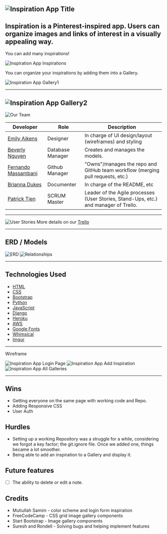 ![Inspiration App Title](https://imgur.com/doH7LHA.png)
---
Inspiration is a Pinterest-inspired app. Users can organize images and links of interest in a visually appealing way.
---
You can add many inspirations!

![Inspiration App Inspirations](https://imgur.com/umrXFll.png)

You can organize your inspirations by adding them into a Gallery.

![Inspiration App Gallery1](https://imgur.com/91wg9yo.png)

---
![Inspiration App Gallery2](https://imgur.com/eQTdrVE.png)
---

![Our Team](https://imgur.com/KNrvJVa.png)

| Developer | Role | Description |
| ------ | ------ | ------ |
| [Emily Aikens](https://github.com/emilyaikens) | Designer | In charge of UI design/layout (wireframes) and styling |
| [Beverly Nguyen](https://github.com/heyitsmebev) | Database Manager | Creates and manages the models. |
| [Fernando Massambani](https://github.com/fernando-massa) | Github Manager | "Owns"/manages the repo and GitHub team workflow (merging pull requests, etc.) |
| [Brianna Dukes](https://github.com/BDukesuwu) | Documenter | In charge of the README, etc |
| [Patrick Tien](https://github.com/CPTien) | SCRUM Master | Leader of the Agile processes (User Stories, Stand-Ups, etc.) and manager of Trello. |

---

![User Stories](https://imgur.com/A5O2hpU.png)
More details on our [Trello](https://trello.com/b/tNdKNxmT/ronderllers)

---

## ERD / Models
![ERD](https://imgur.com/v2jFi85.png)
![Relationships](https://imgur.com/HzT0qhU.png)

---

## Technologies Used

- [HTML](https://www.w3schools.com/html/)
- [CSS](https://www.w3schools.com/cssref/)
- [Bootstrap](https://bootstrap.build/app)
- [Python](https://www.python.org/about/)
- [JavaScript](https://developer.mozilla.org/en-US/)
- [Django](https://www.djangoproject.com/start/overview/)
- [Heroku](https://www.heroku.com/home)
- [AWS](https://aws.amazon.com/)
- [Google Fonts](https://fonts.google.com/)
- [Whimsical](https://whimsical.com/)
- [Imgur](https://imgur.com/)

---

Wireframe

![Inspiration App Login Page](https://imgur.com/bgMf3wY.png)
![Inspiration App Add Inspiration](https://imgur.com/5uuWlJG.png)
![Inspiration App All Galleries](https://imgur.com/eaCIG4Y.png)

---

## Wins
- Getting everyone on the same page with working code and Repo.
- Adding Responsive CSS
- User Auth

## Hurdles
- Setting up a working Repository was a struggle for a while, considering we forgot a key factor; the git.ignore file. Once we added one, things became a lot smoother.
- Being able to add an inspiration to a Gallery and display it.

## Future features

- [ ] The ability to delete or edit a note.

## Credits
- Mutiullah Samim - color scheme and login form inspiration
- FreeCodeCamp - CSS grid image gallery components
- Start Bootstrap - Image gallery components
- Suresh and Rondell - Solving bugs and helping implement features
